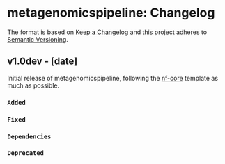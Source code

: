 # metagenomicspipeline: Changelog

The format is based on [Keep a Changelog](https://keepachangelog.com/en/1.0.0/)
and this project adheres to [Semantic Versioning](https://semver.org/spec/v2.0.0.html).

## v1.0dev - [date]

Initial release of metagenomicspipeline, following the [nf-core](https://nf-co.re/) template as much as possible.

### `Added`

### `Fixed`

### `Dependencies`

### `Deprecated`
